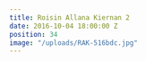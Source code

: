```yaml
---
title: Roisin Allana Kiernan 2
date: 2016-10-04 18:00:00 Z
position: 34
image: "/uploads/RAK-516bdc.jpg"
---
```


